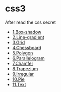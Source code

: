 # css3
After read the css secret
<ul>
 <li>
   <a href='https://tina92.github.io/css3/shadow-border.html' target='_blank'>1.Box-shadow</a>
 </li>
 <li>
   <a href='https://tina92.github.io/css3/line-gradient.html' target='_blank'>2.Line-gradient</a>
 </li>
 <li>
   <a href='https://tina92.github.io/css3/grid.html' target='_blank'>3.Grid</a>
 </li>
 <li>
    <a href='https://tina92.github.io/css3/chessboard.html' target='_blank'>4.Chessboard</a>
 </li>
 <li>
     <a href='https://tina92.github.io/css3/polygon.html' target='_blank'>5.Polygon</a>
 </li>
 <li>
      <a href='https://tina92.github.io/css3/Parallelogram.html' target='_blank'>6.Parallelogram</a>
 </li>
 <li>
       <a href='https://tina92.github.io/css3/chamfer.html' target='_blank'>7.Chamfer</a>
 </li>
 <li>
       <a href='https://tina92.github.io/css3/trapezium.html' target='_blank'>8.Trapezium</a>
 </li>
 <li>
       <a href='https://tina92.github.io/css3/irregular.html' target='_blank'>9.Irregular</a>
 </li>
 <li>
       <a href='https://tina92.github.io/css3/pie.html' target='_blank'>10.Pie</a>
  </li>
  <li>
         <a href='https://tina92.github.io/css3/text.html' target='_blank'>11.Text</a>
    </li>

</ul>

